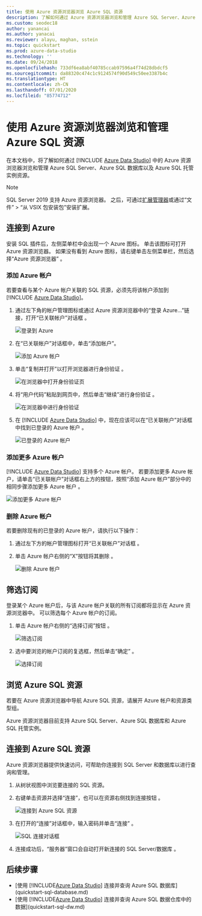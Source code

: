 ```yaml
---
title: 使用 Azure 资源浏览器浏览 Azure SQL 资源
description: 了解如何通过 Azure 资源浏览器浏览和管理 Azure SQL Server、Azure SQL 数据库以及 Azure SQL 托管实例。
ms.custom: seodec18
author: yanancai
ms.author: yanacai
ms.reviewer: alayu, maghan, sstein
ms.topic: quickstart
ms.prod: azure-data-studio
ms.technology: ''
ms.date: 09/24/2018
ms.openlocfilehash: 733df6ea8abf40785ccab97596a4f74d28dbdcf5
ms.sourcegitcommit: da88320c474c1c9124574f90d549c50ee3387b4c
ms.translationtype: HT
ms.contentlocale: zh-CN
ms.lasthandoff: 07/01/2020
ms.locfileid: "85774712"
---
```

# <a name="explore-and-manage-azure-sql-resources-with-azure-resource-explorer"></a>使用 Azure 资源浏览器浏览和管理 Azure SQL 资源

在本文档中，将了解如何通过 [!INCLUDE [Azure Data Studio](../includes/name-sos-short.md)] 中的 Azure 资源浏览器浏览和管理 Azure SQL Server、Azure SQL 数据库以及 Azure SQL 托管实例资源。

>[!NOTE]
>SQL Server 2019 支持 Azure 资源浏览器。 之后，可通过[扩展管理器](extensions.md)或通过“文件” > “从 VSIX 包安装包”安装扩展。

## <a name="connect-to-azure"></a>连接到 Azure

安装 SQL 插件后，左侧菜单栏中会出现一个 Azure 图标。 单击该图标可打开 Azure 资源浏览器。 如果没有看到 Azure 图标，请右键单击左侧菜单栏，然后​​选择“Azure 资源浏览器”  。

### <a name="add-an-azure-account"></a>添加 Azure 帐户

若要查看与某个 Azure 帐户关联的 SQL 资源，必须先将该帐户添加到 [!INCLUDE [Azure Data Studio](../includes/name-sos-short.md)]。

1. 通过左下角的帐户管理图标或通过 Azure 资源浏览器中的“登录 Azure...”链接，打开“已关联帐户”对话框   。

    ![登录到 Azure](media/azure-resource-explorer/sign-in-to-azure.png)

2. 在“已关联帐户”对话框中，单击“添加帐户”。

    ![添加 Azure 帐户](media/azure-resource-explorer/add-an-azure-account.png)

3. 单击“复制并打开”以打开浏览器进行身份验证  。

    ![在浏览器中打开身份验证页](media/azure-resource-explorer/open-authentication-in-browser.png)

4. 将“用户代码”粘贴到网页中，然后单击“继续”进行身份验证   。

    ![在浏览器中进行身份验证](media/azure-resource-explorer/authenticate-in-browser.png)

5. 在 [!INCLUDE [Azure Data Studio](../includes/name-sos-short.md)] 中，现在应该可以在“已关联帐户”对话框中找到已登录的 Azure 帐户  。

    ![已登录的 Azure 帐户](media/azure-resource-explorer/signed-in-azure-account.png)

### <a name="add-more-azure-accounts"></a>添加更多 Azure 帐户

[!INCLUDE [Azure Data Studio](../includes/name-sos-short.md)] 支持多个 Azure 帐户。 若要添加更多 Azure 帐户，请单击“已关联帐户”对话框右上方的按钮，按照“添加 Azure 帐户”部分中的相同步骤添加更多 Azure 帐户  。

![添加更多 Azure 帐户](media/azure-resource-explorer/add-more-azure-account.png)

### <a name="remove-an-azure-account"></a>删除 Azure 帐户

若要删除现有的已登录的 Azure 帐户，请执行以下操作：

1. 通过左下方的帐户管理图标打开“已关联帐户”对话框  。
2. 单击 Azure 帐户右侧的“X”按钮将其删除  。

    ![删除 Azure 帐户](media/azure-resource-explorer/remove-azure-account.png)

## <a name="filter-subscription"></a>筛选订阅

登录某个 Azure 帐户后，与该 Azure 帐户关联的所有订阅都将显示在 Azure 资源浏览器中。 可以筛选每个 Azure 帐户的订阅。

1. 单击 Azure 帐户右侧的“选择订阅”按钮  。

   ![筛选订阅](media/azure-resource-explorer/filter-subscription.png)

2. 选中要浏览的帐户订阅的复选框，然后单击“确定”  。

   ![选择订阅](media/azure-resource-explorer/select-subscription.png)

## <a name="explore-azure-sql-resources"></a>浏览 Azure SQL 资源

若要在 Azure 资源浏览器中导航 Azure SQL 资源，请展开 Azure 帐户和资源类型组。

Azure 资源浏览器目前支持 Azure SQL Server、Azure SQL 数据库和 Azure SQL 托管实例。

## <a name="connect-to-azure-sql-resources"></a>连接到 Azure SQL 资源

Azure 资源浏览器提供快速访问，可帮助你连接到 SQL Server 和数据库以进行查询和管理。

1. 从树状视图中浏览要连接的 SQL 资源。
2. 右键单击资源并选择“连接”，也可以在资源右侧找到连接按钮  。

   ![连接到 Azure SQL 资源](media/azure-resource-explorer/connect-to-azure-sql-resource.png)

3. 在打开的“连接”对话框中，输入密码并单击“连接”   。

   ![SQL 连接对话框](media/azure-resource-explorer/sql-connection-dialog.png)
4. 连接成功后，“服务器”窗口会自动打开新连接的 SQL Server/数据库  。

## <a name="next-steps"></a>后续步骤

- [使用 [!INCLUDE[Azure Data Studio](../includes/name-sos-short.md)] 连接并查询 Azure SQL 数据库](quickstart-sql-database.md)
- [使用 [!INCLUDE[Azure Data Studio](../includes/name-sos-short.md)] 连接并查询 Azure SQL 数据仓库中的数据](quickstart-sql-dw.md)